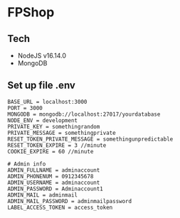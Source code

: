 # FPShop

## Tech

<ul>
    <li>NodeJS v16.14.0</li>
    <li>MongoDB</li>
</ul>

## Set up file .env

```text
BASE_URL = localhost:3000
PORT = 3000
MONGODB = mongodb://localhost:27017/yourdatabase
NODE_ENV = development
PRIVATE_KEY = somethingrandom
PRIVATE_MESSAGE = somethingprivate
RESET_TOKEN_PRIVATE_MESSAGE = somethingunpredictable
RESET_TOKEN_EXPIRE = 3 //minute
COOKIE_EXPIRE = 60 //minute

# Admin info
ADMIN_FULLNAME = adminaccount
ADMIN_PHONENUM = 0912345678
ADMIN_USERNAME = adminaccount
ADMIN_PASSWORD = Adminaccount1
ADMIN_MAIL = adminmail
ADMIN_MAIL_PASSWORD = adminmailpassword
LABEL_ACCESS_TOKEN = access_token
```

